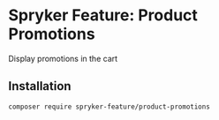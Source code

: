 # Spryker Feature: Product Promotions

Display promotions in the cart

## Installation

```
composer require spryker-feature/product-promotions
```
